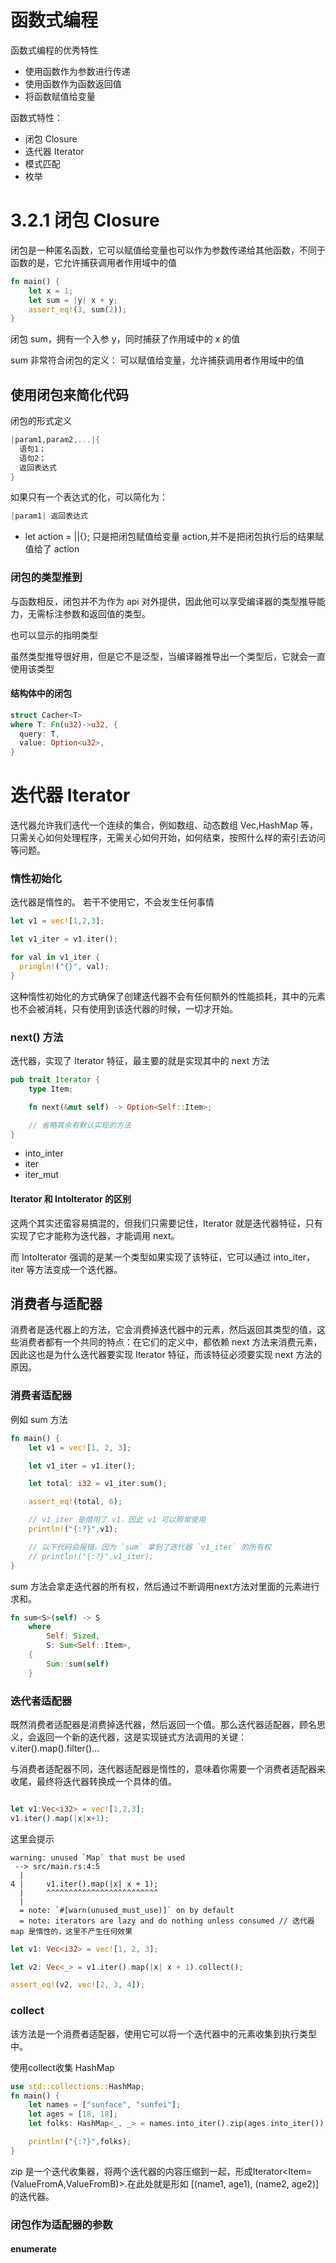 # 函数式编程

函数式编程的优秀特性

- 使用函数作为参数进行传递
- 使用函数作为函数返回值
- 将函数赋值给变量

函数式特性：

- 闭包 Closure
- 迭代器 Iterator
- 模式匹配
- 枚举

# 3.2.1 闭包 Closure

闭包是一种匿名函数，它可以赋值给变量也可以作为参数传递给其他函数，不同于函数的是，它允许捕获调用者作用域中的值

```rust
fn main() {
    let x = 1;
    let sum = |y| x + y;
    assert_eq!(3, sum(2));
}
```

闭包 sum，拥有一个入参 y，同时捕获了作用域中的 x 的值

sum 非常符合闭包的定义： 可以赋值给变量，允许捕获调用者作用域中的值

## 使用闭包来简化代码

闭包的形式定义

```rust
|param1,param2,...|{
  语句1；
  语句2；
  返回表达式
}
```

如果只有一个表达式的化，可以简化为：

```rust
|param1| 返回表达式
```

- let action = ||{}; 只是把闭包赋值给变量 action,并不是把闭包执行后的结果赋值给了 action

### 闭包的类型推到

与函数相反，闭包并不为作为 api 对外提供，因此他可以享受编译器的类型推导能力，无需标注参数和返回值的类型。

也可以显示的指明类型

虽然类型推导很好用，但是它不是泛型，当编译器推导出一个类型后，它就会一直使用该类型

#### 结构体中的闭包

```rust
struct Cacher<T>
where T: Fn(u32)->u32, {
  query: T,
  value: Option<u32>,
}
```

# 迭代器 Iterator

迭代器允许我们迭代一个连续的集合，例如数组、动态数组 Vec,HashMap 等，只需关心如何处理程序，无需关心如何开始，如何结束，按照什么样的索引去访问等问题。

### 惰性初始化

迭代器是惰性的。 若干不使用它，不会发生任何事情

```rust
let v1 = vec![1,2,3];

let v1_iter = v1.iter();

for val in v1_iter {
  pringln!("{}", val);
}
```

这种惰性初始化的方式确保了创建迭代器不会有任何额外的性能损耗，其中的元素也不会被消耗，只有使用到该迭代器的时候，一切才开始。

### next() 方法

迭代器，实现了 Iterator 特征，最主要的就是实现其中的 next 方法

```rust
pub trait Iterator {
    type Item;

    fn next(&mut self) -> Option<Self::Item>;

    // 省略其余有默认实现的方法
}
```

- into_inter
- iter
- iter_mut

#### Iterator 和 IntoIterator 的区别

这两个其实还蛮容易搞混的，但我们只需要记住，Iterator 就是迭代器特征，只有实现了它才能称为迭代器，才能调用 next。

而 IntoIterator 强调的是某一个类型如果实现了该特征，它可以通过 into_iter，iter 等方法变成一个迭代器。

## 消费者与适配器

消费者是迭代器上的方法，它会消费掉迭代器中的元素，然后返回其类型的值，这些消费者都有一个共同的特点：在它们的定义中，都依赖 next 方法来消费元素，因此这也是为什么迭代器要实现 Iterator 特征，而该特征必须要实现 next 方法的原因。

### 消费者适配器


例如 sum 方法

```rust
fn main() {
    let v1 = vec![1, 2, 3];

    let v1_iter = v1.iter();

    let total: i32 = v1_iter.sum();

    assert_eq!(total, 6);

    // v1_iter 是借用了 v1，因此 v1 可以照常使用
    println!("{:?}",v1);

    // 以下代码会报错，因为 `sum` 拿到了迭代器 `v1_iter` 的所有权
    // println!("{:?}",v1_iter);
}
```

sum 方法会拿走迭代器的所有权，然后通过不断调用next方法对里面的元素进行求和。

```rust
fn sum<S>(self) -> S
    where
        Self: Sized,
        S: Sum<Self::Item>,
    {
        Sum::sum(self)
    }

```


### 迭代者适配器

既然消费者适配器是消费掉迭代器，然后返回一个值。那么迭代器适配器，顾名思义，会返回一个新的迭代器，这是实现链式方法调用的关键：v.iter().map().filter()...

与消费者适配器不同，迭代器适配器是惰性的，意味着你需要一个消费者适配器来收尾，最终将迭代器转换成一个具体的值。

```rust

let v1:Vec<i32> = vec![1,2,3];
v1.iter().map(|x|x+1);

```
这里会提示
```
warning: unused `Map` that must be used
 --> src/main.rs:4:5
  |
4 |     v1.iter().map(|x| x + 1);
  |     ^^^^^^^^^^^^^^^^^^^^^^^^^
  |
  = note: `#[warn(unused_must_use)]` on by default
  = note: iterators are lazy and do nothing unless consumed // 迭代器 map 是惰性的，这里不产生任何效果
````
```rust
let v1: Vec<i32> = vec![1, 2, 3];

let v2: Vec<_> = v1.iter().map(|x| x + 1).collect();

assert_eq!(v2, vec![2, 3, 4]);

```


### collect

该方法是一个消费者适配器，使用它可以将一个迭代器中的元素收集到执行类型中。


使用collect收集 HashMap

``` rust
use std::collections::HashMap;
fn main() {
    let names = ["sunface", "sunfei"];
    let ages = [18, 18];
    let folks: HashMap<_, _> = names.into_iter().zip(ages.into_iter()).collect();

    println!("{:?}",folks);
}
```

zip 是一个迭代收集器，将两个迭代器的内容压缩到一起，形成Iterator<Item=(ValueFromA,ValueFromB)>.在此处就是形如 [(name1, age1), (name2, age2)] 的迭代器。

### 闭包作为适配器的参数



#### enumerate

